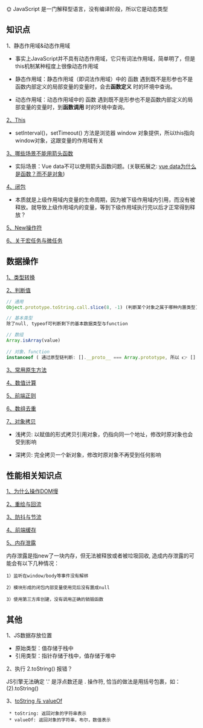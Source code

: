 🌞 JavaScript 是一门解释型语言，没有编译阶段，所以它是动态类型


## 知识点   

1、静态作用域&动态作用域

  * 事实上JavaScript并不具有动态作用域，它只有词法作用域，简单明了，但是this机制某种程度上很像动态作用域

  * 静态作用域：静态作用域（即词法作用域）中的 函数 遇到既不是形参也不是函数内部定义的局部变量的变量时，会去**函数定义** 时的环境中查询。

  * 动态作用域：动态作用域中的 函数 遇到既不是形参也不是函数内部定义的局部变量的变量时，到**函数调用** 时的环境中查询。

[2、This](https://www.cnblogs.com/Tiboo/p/11370325.html)
* setInterval()，setTimeout() 方法是浏览器 window 对象提供，所以this指向window对象，这跟变量的作用域有关
 
[3、哪些场景不能用箭头函数](https://zhuanlan.zhihu.com/p/26540168)

*  实际场景：Vue data不可以使用箭头函数问题。(关联拓展之: [vue data为什么是函数？而不是对象](https://www.imqianduan.com/vue/192.html))

[4、闭包](http://www.ruanyifeng.com/blog/2009/08/learning_javascript_closures.html)

* 本质就是上级作用域内变量的生命周期，因为被下级作用域内引用，而没有被释放。就导致上级作用域内的变量，等到下级作用域执行完以后才正常得到释放？

[5、New操作符](https://juejin.cn/post/6844903789070123021)

[6、关于宏任务与微任务](https://github.com/yang1212/collection-about/issues/4)

## 数据操作

[1、类型转换](https://juejin.im/post/5b6906b46fb9a04fcb5b8771)

[2、判断值](https://juejin.im/post/5be52b1ae51d450b3647e766#heading-2)
````javaScript
// 通用
Object.prototype.toString.call.slice(8, -1) (判断某个对象之属于哪种内置类型)

// 基本类型
除了null, typeof可判断剩下的基本数据类型与function

// 数组
Array.isArray(value)
 
// 对象、function
instanceof ( 通过原型链判断: [].__proto__ === Array.prototype, 所以 👉 [] instanceof Array 为true)
````

[3、常用原生方法](https://github.com/yang1212/collection-about/issues/43)

[4、数值计算](https://github.com/yang1212/collection-about/issues/3)

[5、前端正则](https://github.com/yang1212/collection-about/issues/42)

[6、数组去重](https://www.cnblogs.com/Tiboo/p/11846316.html)

[7、对象拷贝](https://juejin.im/post/5b5dcf8351882519790c9a2e#heading-4)

* 浅拷贝: 以赋值的形式拷贝引用对象，仍指向同一个地址，修改时原对象也会受到影响

* 深拷贝: 完全拷贝一个新对象，修改时原对象不再受到任何影响


## 性能相关知识点

[1、为什么操作DOM慢](https://segmentfault.com/a/1190000004114594)

[2、重绘与回流](https://www.cnblogs.com/Tiboo/p/10505613.html)

[3、防抖与节流](https://www.cnblogs.com/Tiboo/p/11795788.html)

[4、前端缓存](https://github.com/yang1212/collection-about/issues/41)

[5、内存泄露](https://juejin.im/post/5b2fd09ee51d45588576f429)
 
  内存泄露是指new了一块内存，但无法被释放或者被垃圾回收, 造成内存泄露的可能会有以下几种情况：

    1）监听在window/body等事件没有解绑

    2）模块形成的闭包内部变量使用完后没有置成null

    3）使用第三方库创建，没有调用正确的销毁函数  


## 其他

1、JS数据存放位置
* 原始类型：值存储于栈中
* 引用类型：指针存储于栈中，值存储于堆中


2、执行 2.toString() 报错？

JS引擎无法确定 '.' 是浮点数还是 . 操作符, 恰当的做法是用括号包裹，如：(2).toString()

3、[toString 与 valueOf](https://segmentfault.com/a/1190000010824347)
     
     * toString: 返回对象的字符串表示
     * valueOf: 返回对象的字符串，布尔，数值表示
